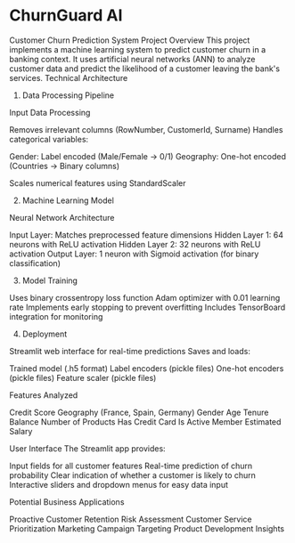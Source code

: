 # ChurnGuard AI

Customer Churn Prediction System
Project Overview
This project implements a machine learning system to predict customer churn in a banking context. It uses artificial neural networks (ANN) to analyze customer data and predict the likelihood of a customer leaving the bank's services.
Technical Architecture
1. Data Processing Pipeline

Input Data Processing

Removes irrelevant columns (RowNumber, CustomerId, Surname)
Handles categorical variables:

Gender: Label encoded (Male/Female → 0/1)
Geography: One-hot encoded (Countries → Binary columns)


Scales numerical features using StandardScaler



2. Machine Learning Model

Neural Network Architecture

Input Layer: Matches preprocessed feature dimensions
Hidden Layer 1: 64 neurons with ReLU activation
Hidden Layer 2: 32 neurons with ReLU activation
Output Layer: 1 neuron with Sigmoid activation (for binary classification)



3. Model Training

Uses binary crossentropy loss function
Adam optimizer with 0.01 learning rate
Implements early stopping to prevent overfitting
Includes TensorBoard integration for monitoring

4. Deployment

Streamlit web interface for real-time predictions
Saves and loads:

Trained model (.h5 format)
Label encoders (pickle files)
One-hot encoders (pickle files)
Feature scaler (pickle files)



Features Analyzed

Credit Score
Geography (France, Spain, Germany)
Gender
Age
Tenure
Balance
Number of Products
Has Credit Card
Is Active Member
Estimated Salary

User Interface
The Streamlit app provides:

Input fields for all customer features
Real-time prediction of churn probability
Clear indication of whether a customer is likely to churn
Interactive sliders and dropdown menus for easy data input

Potential Business Applications

Proactive Customer Retention
Risk Assessment
Customer Service Prioritization
Marketing Campaign Targeting
Product Development Insights
